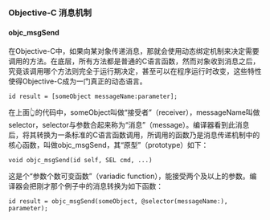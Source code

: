 ### Objective-C 消息机制

#### objc_msgSend

在Objective-C中，如果向某对象传递消息，那就会使用动态绑定机制来决定需要调用的方法。在底层，所有方法都是普通的C语言函数，然而对象收到消息之后，究竟该调用哪个方法则完全于运行期决定，甚至可以在程序运行时改变，这些特性使得Objective-C成为一门真正的动态语言。

`id result = [someObject messageName:parameter];`

在上面👆的代码中，someObject叫做“接受者”（receiver），messageName叫做selector，selector与参数合起来称为“消息”（message）。编译器看到此消息后，将其转换为一条标准的C语言函数调用，所调用的函数乃是消息传递机制中的核心函数，叫做objc_msgSend，其“原型”（prototype）如下：

`void objc_msgSend(id self, SEL cmd, ...)`

这是个“参数个数可变函数”（variadic function），能接受两个及以上的参数。编译器会把刚才那个例子中的消息转换为如下函数：

`id result = objc_msgSend(someObject, @selector(messageName:), parameter);`

